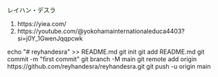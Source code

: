 <body>

<font color=”rgb(0,255,0)”>レイハン・デスラ </font>

 </body>
 <ol>

<li> https://yiea.com/ </li>

<li> https://youtube.com/@yokohamainternationaleduca4403?si=j0Y_1GwenJqqpcwk</li>

</ol>
echo "# reyhandesra" >> README.md
git init
git add README.md
git commit -m "first commit"
git branch -M main
git remote add origin https://github.com/reyhandesra/reyhandesra.git
git push -u origin main
